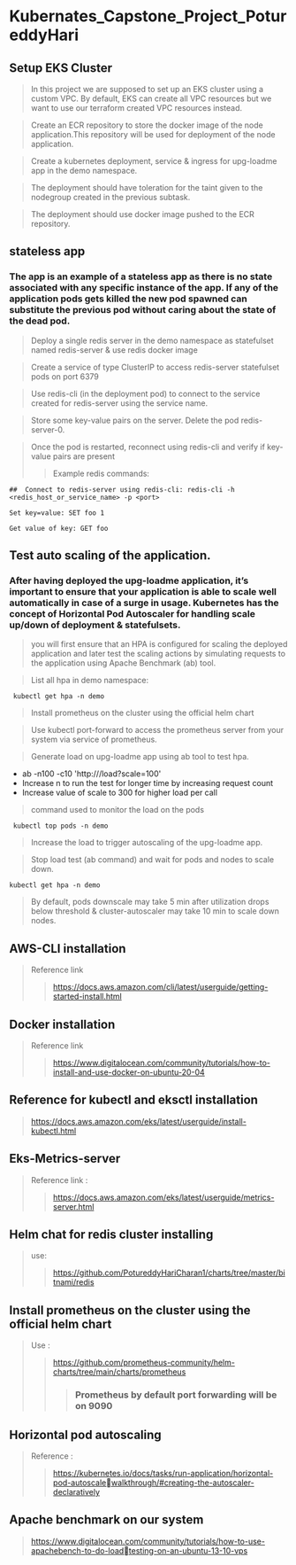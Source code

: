 # Kubernates_Capstone_Project_PotureddyHari
## Setup EKS Cluster
> In this project we are supposed to set up an EKS cluster using a custom VPC. By default, EKS can create all VPC resources but we want to use our terraform created VPC resources instead. 

> Create an ECR repository to store the docker image of the node application.This repository will be used for deployment of the node application.

> Create a kubernetes deployment, service & ingress for upg-loadme app in the demo namespace.

>The deployment should have toleration for the taint given to the nodegroup created in the previous subtask.

>The deployment should use docker image pushed to the ECR repository.
## stateless app
### The app is an example of a stateless app as there is no state associated with any specific instance of the app. If any of the application pods gets killed the new pod spawned can substitute the previous pod without caring about the state of the dead pod.
> Deploy a single redis server in the demo namespace as statefulset named redis-server & use redis docker image

> Create a service of type ClusterIP to access redis-server statefulset pods on port 6379

> Use redis-cli (in the deployment pod) to connect to the service created for redis-server using the service name.

> Store some key-value pairs on the server. Delete the pod redis-server-0.

> Once the pod is restarted, reconnect using redis-cli and verify if key-value pairs are present
>> Example redis commands:

` ##  Connect to redis-server using redis-cli: redis-cli -h <redis_host_or_service_name> -p <port> `

  
` Set key=value: SET foo 1 `

` Get value of key: GET foo `

## Test auto scaling of the application. 
### After having deployed the upg-loadme application, it’s important to ensure that your application is able to scale well automatically in case of a surge in usage. Kubernetes has the concept of Horizontal Pod Autoscaler for handling scale up/down of deployment & statefulsets. 
> you will first ensure that an HPA is configured for scaling the deployed application and later test the scaling actions by simulating requests to the application using Apache Benchmark (ab) tool.

> List all hpa in demo namespace: 

  `  kubectl get hpa -n demo `
  
> Install prometheus on the cluster using the official helm chart

>Use kubectl port-forward to access the prometheus server from your system via service of prometheus.

> Generate load on upg-loadme app using ab tool to test hpa.
  - ab -n100 -c10 'http://<INSERT-LB-DNS>/load?scale=100'
  - Increase n to run the test for longer time by increasing request count 
  - Increase value of scale to 300 for higher load per call
 
 > command used to monitor the load on the pods
 
 `  kubectl top pods -n demo ` 

> Increase the load to trigger autoscaling of the upg-loadme app.

> Stop load test (ab command) and wait for pods and nodes to scale down.
  
` kubectl get hpa -n demo `
  
> By default, pods downscale may take 5 min after utilization drops below threshold & cluster-autoscaler may take 10 min to scale down nodes.
  
## AWS-CLI installation
  > Reference link
  > > https://docs.aws.amazon.com/cli/latest/userguide/getting-started-install.html
  
## Docker installation
> Reference link
> > https://www.digitalocean.com/community/tutorials/how-to-install-and-use-docker-on-ubuntu-20-04
## Reference for kubectl and eksctl installation 

> https://docs.aws.amazon.com/eks/latest/userguide/install-kubectl.html

## Eks-Metrics-server
> Reference link :
>> https://docs.aws.amazon.com/eks/latest/userguide/metrics-server.html

## Helm chat for redis cluster installing
> use: 
>> https://github.com/PotureddyHariCharan1/charts/tree/master/bitnami/redis

## Install prometheus on the cluster using the official helm chart 
> Use :
>> https://github.com/prometheus-community/helm-charts/tree/main/charts/prometheus
>>> ### Prometheus by default port forwarding will be on 9090
## Horizontal pod autoscaling 
> Reference : 
> >https://kubernetes.io/docs/tasks/run-application/horizontal-pod-autoscalewalkthrough/#creating-the-autoscaler-declaratively

## Apache benchmark on our system 
> https://www.digitalocean.com/community/tutorials/how-to-use-apachebench-to-do-loadtesting-on-an-ubuntu-13-10-vps

